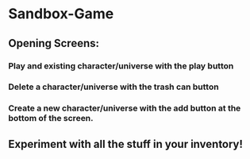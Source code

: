 # Sandbox-Game

## Opening Screens:
### Play and existing character/universe with the play button
### Delete a character/universe with the trash can button
### Create a new character/universe with the add button at the bottom of the screen.
## Experiment with all the stuff in your inventory!
